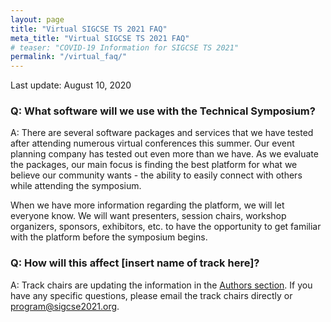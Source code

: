 ```yaml
---
layout: page
title: "Virtual SIGCSE TS 2021 FAQ"
meta_title: "Virtual SIGCSE TS 2021 FAQ"
# teaser: "COVID-19 Information for SIGCSE TS 2021"
permalink: "/virtual_faq/"
---
```

Last update: August 10, 2020

### Q: What software will we use with the Technical Symposium?

A: There are several software packages and services that we have tested after attending numerous virtual conferences this summer.  Our event planning company has tested out even more than we have.  As we evaluate the packages, our main focus is finding the best platform for what we believe our community wants - the ability to easily connect with others while attending the symposium.  

When we have more information regarding the platform, we will let everyone know.  We will want presenters, session chairs, workshop organizers, sponsors, exhibitors, etc. to have the opportunity to get familiar with the platform before the symposium begins.

### Q: How will this affect [insert name of track here]?

A: Track chairs are updating the information in the [Authors section](/authors).  If you have any specific questions, please email the track chairs directly or program@sigcse2021.org.

